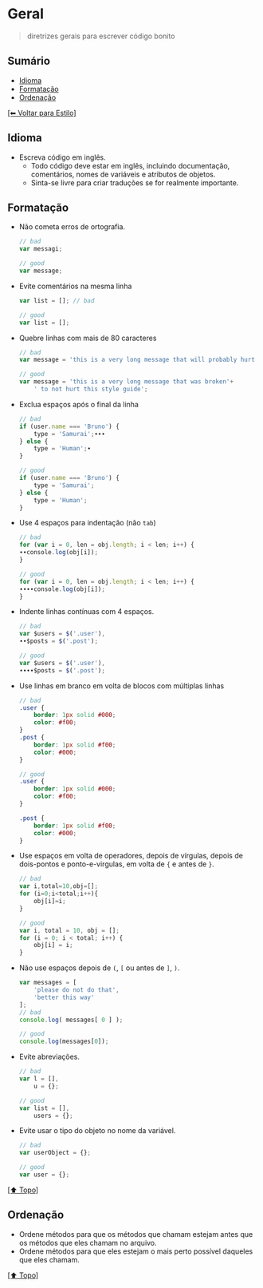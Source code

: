# Geral
> diretrizes gerais para escrever código bonito

## Sumário

- [Idioma](#idioma)
- [Formatação](#formatacao)
- [Ordenação](#ordenacao)

[[⬅︎ Voltar para Estilo]](https://github.com/hugobessaa/guides/tree/master/estilo)

## Idioma

- Escreva código em inglês.
    - Todo código deve estar em inglês, incluindo documentação, comentários, nomes de variáveis e atributos de objetos.
    - Sinta-se livre para criar traduções se for realmente importante.

## Formatação

- Não cometa erros de ortografia.
    ```javascript
    // bad
    var messagi;

    // good
    var message;
    ```

- Evite comentários na mesma linha
    ```javascript
    var list = []; // bad

    // good
    var list = [];
    ```

- Quebre linhas com mais de 80 caracteres
    ```javascript
    // bad
    var message = 'this is a very long message that will probably hurt this style guide so I can explain how to properly use it';

    // good
    var message = 'this is a very long message that was broken'+
        ' to not hurt this style guide';
    ```

- Exclua espaços após o final da linha
    ```javascript
    // bad
    if (user.name === 'Bruno') {
        type = 'Samurai';∙∙∙
    } else {
        type = 'Human';∙
    }

    // good
    if (user.name === 'Bruno') {
        type = 'Samurai';
    } else {
        type = 'Human';
    }
    ```

- Use 4 espaços para indentação (não `tab`)
    ```javascript
    // bad
    for (var i = 0, len = obj.length; i < len; i++) {
    ∙∙console.log(obj[i]);
    }

    // good
    for (var i = 0, len = obj.length; i < len; i++) {
    ∙∙∙∙console.log(obj[i]);
    }
    ```

- Indente linhas contínuas com 4 espaços.
    ```javascript
    // bad
    var $users = $('.user'),
    ∙∙$posts = $('.post');

    // good
    var $users = $('.user'),
    ∙∙∙∙$posts = $('.post');
    ```

- Use linhas em branco em volta de blocos com múltiplas linhas
    ```scss
    // bad
    .user {
        border: 1px solid #000;
        color: #f00;
    }
    .post {
        border: 1px solid #f00;
        color: #000;
    }

    // good
    .user {
        border: 1px solid #000;
        color: #f00;
    }

    .post {
        border: 1px solid #f00;
        color: #000;
    }
    ```

- Use espaços em volta de operadores, depois de vírgulas, depois de dois-pontos e ponto-e-virgulas, em volta de `{` e antes de `}`.
    ```javascript
    // bad
    var i,total=10,obj=[];
    for (i=0;i<total;i++){
        obj[i]=i;
    }

    // good
    var i, total = 10, obj = [];
    for (i = 0; i < total; i++) {
        obj[i] = i;
    }
    ```

- Não use espaços depois de `(`, `[` ou antes de `]`, `)`.
    ```javascript
    var messages = [
        'please do not do that',
        'better this way'
    ];
    // bad
    console.log( messages[ 0 ] );

    // good
    console.log(messages[0]);
    ```

- Evite abreviações.
    ```javascript
    // bad
    var l = [],
        u = {};

    // good
    var list = [],
        users = {};
    ```

- Evite usar o tipo do objeto no nome da variável.
    ```javascript
    // bad
    var userObject = {};

    // good
    var user = {};
    ```

[[⬆︎ Topo]](#sumario)

## Ordenação
- Ordene métodos para que os métodos que chamam estejam antes que os métodos que eles chamam no arquivo.
- Ordene métodos para que eles estejam o mais perto possível daqueles que eles chamam.

[[⬆︎ Topo]](#sumario)
